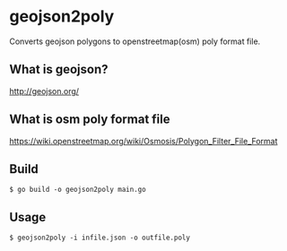# geojson2poly
Converts geojson polygons to openstreetmap(osm) poly format file.

## What is geojson?
http://geojson.org/


## What is osm poly format file
https://wiki.openstreetmap.org/wiki/Osmosis/Polygon_Filter_File_Format


## Build
```shell
$ go build -o geojson2poly main.go
```


## Usage
```shell
$ geojson2poly -i infile.json -o outfile.poly
```
